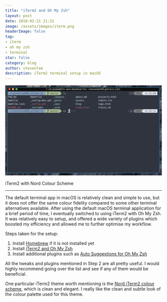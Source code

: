 ```yaml
---
title: "iTerm2 and Oh My Zsh"
layout: post
date: 2018-02-21 21:21
image: /assets/images/iterm.png
headerImage: false
tag:
- iterm
- oh my zsh
- terminal
star: false
category: blog
author: stevenlee
description: iTerm2 terminal setup in macOS
---
```


![iTerm2](/assets/images/iterm.png)
<figcaption class="caption">iTerm2 with Nord Colour Scheme</figcaption>

---

The default terminal app in macOS is relatively clean and simple to use, but it does not offer the same colour fidelity compared to some other terminal alternatives available. After using the default macOS terminal application for a brief period of time, I eventually switched to using iTerm2 with Oh My Zsh. It was relatively easy to setup, and offered a wide variety of plugins which boosted my efficiency and allowed me to further optimise my workflow.

Steps taken for the setup:
1. Install [Homebrew](https://brew.sh) if it is not installed yet
2. Install [iTerm2 and Oh My Zsh](https://gist.github.com/kevin-smets/8568070)
3. Install additional plugins such as [Auto Suggestions for Oh My Zsh](https://github.com/zsh-users/zsh-autosuggestions#oh-my-zsh)

All the tweaks and plugins mentioned in Step 2 are all pretty useful. I would highly recommend going over the list and see if any of them would be beneficial.

One particular iTerm2 theme worth mentioning is the [Nord iTerm2 colour scheme](https://github.com/arcticicestudio/nord-iterm2), which is clean and elegant. I really like the clean and subtle look of the colour palette used for this theme.
